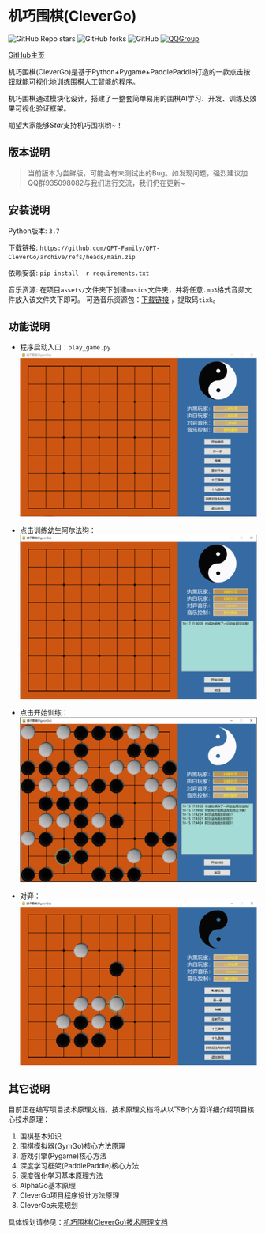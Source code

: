 # 机巧围棋(CleverGo)
![GitHub Repo stars](https://img.shields.io/github/stars/QPT-Family/QPT-CleverGo)
![GitHub forks](https://img.shields.io/github/forks/QPT-Family/QPT-CleverGo)
![GitHub](https://img.shields.io/github/license/QPT-Family/QPT-CleverGo)
[![QQGroup](https://img.shields.io/badge/QQ群-935098082-9cf?logo=tencent-qq&logoColor=000&logoWidth=15)](https://jq.qq.com/?_wv=1027&k=qFlk0VWG)


[GitHub主页](https://github.com/QPT-Family/QPT-CleverGo)

机巧围棋(CleverGo)是基于Python+Pygame+PaddlePaddle打造的一款点击按钮就能可视化地训练围棋人工智能的程序。

机巧围棋通过模块化设计，搭建了一整套简单易用的围棋AI学习、开发、训练及效果可视化验证框架。

期望大家能够*Star*支持机巧围棋哟~！

## 版本说明
> 当前版本为尝鲜版，可能会有未测试出的Bug。如发现问题，强烈建议加QQ群935098082与我们进行交流，我们仍在更新~

## 安装说明
Python版本: `3.7`

下载链接: `https://github.com/QPT-Family/QPT-CleverGo/archive/refs/heads/main.zip`

依赖安装: `pip install -r requirements.txt`

音乐资源: 在项目`assets/`文件夹下创建`musics`文件夹，并将任意`.mp3`格式音频文件放入该文件夹下即可。
可选音乐资源包：[下载链接](https://pan.baidu.com/s/1XPWUcVkfy3NLGLKb3VkLRA) ，提取码`tixk`。

## 功能说明
- 程序启动入口：`play_game.py`
![启动界面](https://github.com/QPT-Family/QPT-CleverGo/blob/main/pictures/%E5%90%AF%E5%8A%A8%E7%95%8C%E9%9D%A2.png)

- 点击训练幼生阿尔法狗：
![训练初始界面](https://github.com/QPT-Family/QPT-CleverGo/blob/main/pictures/%E8%AE%AD%E7%BB%83%E5%88%9D%E5%A7%8B%E7%95%8C%E9%9D%A2.png)

- 点击开始训练：
![训练过程](https://github.com/QPT-Family/QPT-CleverGo/blob/main/pictures/%E8%AE%AD%E7%BB%83%E8%BF%87%E7%A8%8B.png)

- 对弈：
![对弈](https://github.com/QPT-Family/QPT-CleverGo/blob/main/pictures/%E5%AF%B9%E5%BC%88.png)


## 其它说明
目前正在编写项目技术原理文档，技术原理文档将从以下8个方面详细介绍项目核心技术原理：

1. 围棋基本知识
2. 围棋模拟器(GymGo)核心方法原理
3. 游戏引擎(Pygame)核心方法
4. 深度学习框架(PaddlePaddle)核心方法
5. 深度强化学习基本原理方法
6. AlphaGo基本原理
7. CleverGo项目程序设计方法原理
8. CleverGo未来规划

具体规划请参见：[机巧围棋(CleverGo)技术原理文档](https://github.com/QPT-Family/QPT-CleverGo/blob/main/docs/%E9%B8%BD%E5%AD%90%E5%9B%B4%E6%A3%8B(PigonGo)%E6%8A%80%E6%9C%AF%E5%8E%9F%E7%90%86%E6%96%87%E6%A1%A3.md)
